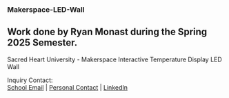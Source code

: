### Makerspace-LED-Wall
## Work done by Ryan Monast during the Spring 2025 Semester.
Sacred Heart University - Makerspace Interactive Temperature Display LED Wall

Inquiry Contact: <br/>
[School Email](monastr@mail.sacredheart.edu) | [Personal Contact](ryanmonast21@gmail.com) | [LinkedIn](https://www.linkedin.com/in/ryanmonast/)<br/>

<br/>
